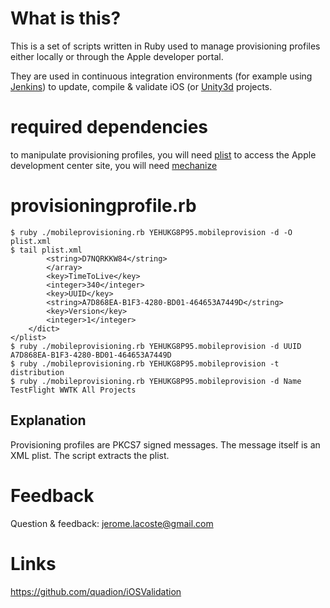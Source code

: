 # What is this? #

This is a set of scripts written in Ruby used to manage provisioning profiles either locally or through the Apple developer portal.

They are used in continuous integration environments (for example using [Jenkins](http://jenkins-ci.org)) to update, compile & validate iOS (or [Unity3d](http://unity3d.com) projects.

# required dependencies #

to manipulate provisioning profiles, you will need [plist](http://plist.rubyforge.org/Plist.html)
to access the Apple development center site, you will need [mechanize](http://mechanize.rubyforge.org/)

# provisioningprofile.rb #

	$ ruby ./mobileprovisioning.rb YEHUKG8P95.mobileprovision -d -O plist.xml
	$ tail plist.xml
			<string>D7NQRKKW84</string>
			</array>
			<key>TimeToLive</key>
			<integer>340</integer>
			<key>UUID</key>
			<string>A7D868EA-B1F3-4280-BD01-464653A7449D</string>
			<key>Version</key>
			<integer>1</integer>
		</dict>
	</plist>
	$ ruby ./mobileprovisioning.rb YEHUKG8P95.mobileprovision -d UUID
	A7D868EA-B1F3-4280-BD01-464653A7449D
	$ ruby ./mobileprovisioning.rb YEHUKG8P95.mobileprovision -t
	distribution
	$ ruby ./mobileprovisioning.rb YEHUKG8P95.mobileprovision -d Name
	TestFlight WWTK All Projects

## Explanation ##

Provisioning profiles are PKCS7 signed messages. The message itself is an XML plist. The script extracts the plist.

# Feedback #

Question & feedback: jerome.lacoste@gmail.com

# Links #

https://github.com/quadion/iOSValidation